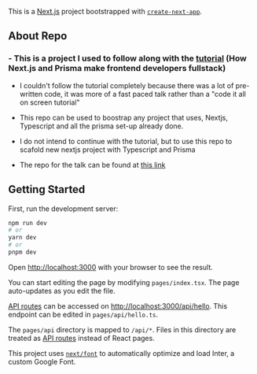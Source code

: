 This is a [Next.js](https://nextjs.org/) project bootstrapped with [`create-next-app`](https://github.com/vercel/next.js/tree/canary/packages/create-next-app).

## About Repo

### - This is a project I used to follow along with the [tutorial](https://www.youtube.com/watch?v=quNLtK7hWYs&pp=ygU5SG93IG5leHRqcyBhbmQgcHJpc21hIG1ha2UgZnJvbnRlbmQgZGV2ZWxvcGVycyBmdWxsLXN0YWNr) (How Next.js and Prisma make frontend developers fullstack)

- I couldn't follow the tutorial completely because there was a lot of pre-written code, it was more of a fast paced talk rather than a "code it all on screen tutorial"

- This repo can be used to boostrap any project that uses, Nextjs, Typescript and all the prisma set-up already done.

- I do not intend to continue with the tutorial, but to use this repo to scafold new nextjs project with Typescript and Prisma

- The repo for the talk can be found at [this link](https://github.com/ahaywood/taskglitter__nextjs)

## Getting Started

First, run the development server:

```bash
npm run dev
# or
yarn dev
# or
pnpm dev
```

Open [http://localhost:3000](http://localhost:3000) with your browser to see the result.

You can start editing the page by modifying `pages/index.tsx`. The page auto-updates as you edit the file.

[API routes](https://nextjs.org/docs/api-routes/introduction) can be accessed on [http://localhost:3000/api/hello](http://localhost:3000/api/hello). This endpoint can be edited in `pages/api/hello.ts`.

The `pages/api` directory is mapped to `/api/*`. Files in this directory are treated as [API routes](https://nextjs.org/docs/api-routes/introduction) instead of React pages.

This project uses [`next/font`](https://nextjs.org/docs/basic-features/font-optimization) to automatically optimize and load Inter, a custom Google Font.
